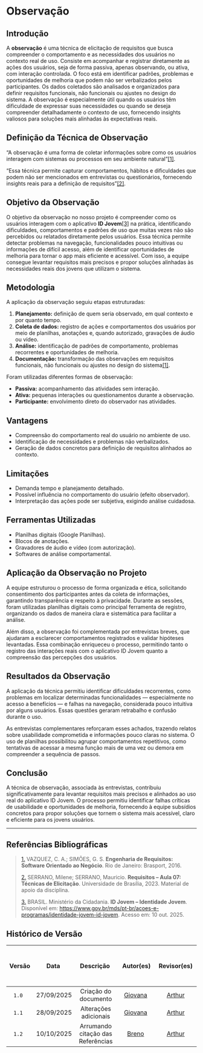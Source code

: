 # Observação

## Introdução

A **observação** é uma técnica de elicitação de requisitos que busca compreender o comportamento e as necessidades dos usuários no contexto real de uso. Consiste em acompanhar e registrar diretamente as ações dos usuários, seja de forma passiva, apenas observando, ou ativa, com interação controlada. O foco está em identificar padrões, problemas e oportunidades de melhoria que podem não ser verbalizados pelos participantes. Os dados coletados são analisados e organizados para definir requisitos funcionais, não funcionais ou ajustes no design do sistema. A observação é especialmente útil quando os usuários têm dificuldade de expressar suas necessidades ou quando se deseja compreender detalhadamente o contexto de uso, fornecendo insights valiosos para soluções mais alinhadas às expectativas reais.

## Definição da Técnica de Observação

“A observação é uma forma de coletar informações sobre como os usuários interagem com sistemas ou processos em seu ambiente natural”<a id="anchor_1" href="#QT1">[1]</a>.

“Essa técnica permite capturar comportamentos, hábitos e dificuldades que podem não ser mencionados em entrevistas ou questionários, fornecendo insights reais para a definição de requisitos”<a id="anchor_2" href="#QT2">[2]</a>.

## Objetivo da Observação

O objetivo da observação no nosso projeto é compreender como os usuários interagem com o aplicativo **ID Jovem**<a id="anchor_3" href="#QT3">[3]</a> na prática, identificando dificuldades, comportamentos e padrões de uso que muitas vezes não são percebidos ou relatados diretamente pelos usuários. Essa técnica permite detectar problemas na navegação, funcionalidades pouco intuitivas ou informações de difícil acesso, além de identificar oportunidades de melhoria para tornar o app mais eficiente e acessível. Com isso, a equipe consegue levantar requisitos mais precisos e propor soluções alinhadas às necessidades reais dos jovens que utilizam o sistema.

## Metodologia

A aplicação da observação seguiu etapas estruturadas:

1.  **Planejamento:** definição de quem seria observado, em qual contexto e por quanto tempo.
2.  **Coleta de dados:** registro de ações e comportamentos dos usuários por meio de planilhas, anotações e, quando autorizado, gravações de áudio ou vídeo.
3.  **Análise:** identificação de padrões de comportamento, problemas recorrentes e oportunidades de melhoria.
4.  **Documentação:** transformação das observações em requisitos funcionais, não funcionais ou ajustes no design do sistema<a id="anchor_4" href="#QT1">[1]</a>.

Foram utilizadas diferentes formas de observação:

-   **Passiva:** acompanhamento das atividades sem interação.
-   **Ativa:** pequenas interações ou questionamentos durante a observação.
-   **Participante:** envolvimento direto do observador nas atividades.

## Vantagens

-   Compreensão do comportamento real do usuário no ambiente de uso.
-   Identificação de necessidades e problemas não verbalizados.
-   Geração de dados concretos para definição de requisitos alinhados ao contexto.

## Limitações

-   Demanda tempo e planejamento detalhado.
-   Possível influência no comportamento do usuário (efeito observador).
-   Interpretação das ações pode ser subjetiva, exigindo análise cuidadosa.

## Ferramentas Utilizadas

-   Planilhas digitais (Google Planilhas).
-   Blocos de anotações.
-   Gravadores de áudio e vídeo (com autorização).
-   Softwares de análise comportamental.

## Aplicação da Observação no Projeto

A equipe estruturou o processo de forma organizada e ética, solicitando consentimento dos participantes antes da coleta de informações, garantindo transparência e respeito à privacidade. Durante as sessões, foram utilizadas planilhas digitais como principal ferramenta de registro, organizando os dados de maneira clara e sistemática para facilitar a análise.

Além disso, a observação foi complementada por entrevistas breves, que ajudaram a esclarecer comportamentos registrados e validar hipóteses levantadas. Essa combinação enriqueceu o processo, permitindo tanto o registro das interações reais com o aplicativo ID Jovem quanto a compreensão das percepções dos usuários.

## Resultados da Observação

A aplicação da técnica permitiu identificar dificuldades recorrentes, como problemas em localizar determinadas funcionalidades — especialmente no acesso a benefícios — e falhas na navegação, considerada pouco intuitiva por alguns usuários. Essas questões geraram retrabalho e confusão durante o uso.

As entrevistas complementares reforçaram esses achados, trazendo relatos sobre usabilidade comprometida e informações pouco claras no sistema. O uso de planilhas possibilitou agrupar comportamentos repetitivos, como tentativas de acessar a mesma função mais de uma vez ou demora em compreender a sequência de passos.

## Conclusão

A técnica de observação, associada às entrevistas, contribuiu significativamente para levantar requisitos mais precisos e alinhados ao uso real do aplicativo ID Jovem. O processo permitiu identificar falhas críticas de usabilidade e oportunidades de melhoria, fornecendo à equipe subsídios concretos para propor soluções que tornem o sistema mais acessível, claro e eficiente para os jovens usuários.

---

## Referências Bibliográficas

><p><a id="QT1" href="#anchor_1">1.</a> VAZQUEZ, C. A.; SIMÕES, G. S. <b>Engenharia de Requisitos: Software Orientado ao Negócio</b>. Rio de Janeiro: Brasport, 2016.</p>
><p><a id="QT2" href="#anchor_2">2.</a> SERRANO, Milene; SERRANO, Mauricio. <b>Requisitos – Aula 07: Técnicas de Elicitação</b>. Universidade de Brasília, 2023. Material de apoio da disciplina.</p>
><p><a id="QT3" href="#anchor_3">3.</a> BRASIL. Ministério da Cidadania. <b>ID Jovem – Identidade Jovem</b>. Disponível em: <a href="https://www.gov.br/mds/pt-br/acoes-e-programas/identidade-jovem-id-jovem">https://www.gov.br/mds/pt-br/acoes-e-programas/identidade-jovem-id-jovem</a>. Acesso em: 10 out. 2025.</p>

## Histórico de Versão

| Versão |    Data    |      Descrição       |                        Autor(es)                        |                       Revisor(es)                       |
| :----: | :--------: | :------------------: | :-----------------------------------------------------: | :-----------------------------------------------------: |
| `1.0`  | 27/09/2025 | Criação do documento | [Giovana](https://github.com/GiovanaFontesS) | [Arthur](https://github.com/) |
| `1.1`  | 28/09/2025 | Alterações adicionais | [Giovana](https://github.com/GiovanaFontesS) | [Arthur](https://github.com/) |
| `1.2`  | 10/10/2025 | Arrumando citação das Referências | [Breno](https://github.com/BrenoLteixeira) | [Arthur](https://github.com/) |
